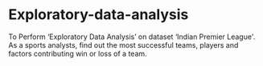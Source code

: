 # Exploratory-data-analysis
To Perform ‘Exploratory Data Analysis’ on dataset ‘Indian Premier League'. As a sports analysts, find out the most successful teams, players and factors
contributing win or loss of a team. 

